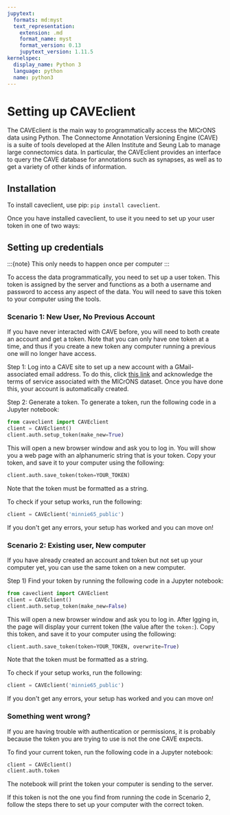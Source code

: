 ```yaml
---
jupytext:
  formats: md:myst
  text_representation:
    extension: .md
    format_name: myst
    format_version: 0.13
    jupytext_version: 1.11.5
kernelspec:
  display_name: Python 3
  language: python
  name: python3
---
```


# Setting up CAVEclient

The CAVEclient is the main way to programmatically access the MICrONS data using Python.
The Connectome Annotation Versioning Engine (CAVE) is a suite of tools developed at the Allen Institute and Seung Lab to manage large connectomics data.
In particular, the CAVEclient provides an interface to query the CAVE database for annotations such as synapses, as well as to get a variety of other kinds of information.

## Installation

To install caveclient, use pip: `pip install caveclient`.

Once you have installed caveclient, to use it you need to set up your user token in one of two ways:

## Setting up credentials 
:::{note}
This only needs to happen once per computer
:::

To access the data programmatically, you need to set up a user token.
This token is assigned by the server and functions as a both a username and password to access any aspect of the data.
You will need to save this token to your computer using the tools.

### Scenario 1: New User, No Previous Account
If you have never interacted with CAVE before, you will need to both create an account and get a token.
Note that you can only have one token at a time, and thus if you create a new token any computer running a previous one will no longer have access.

Step 1: Log into a CAVE site to set up a new account with a GMail-associated email address. To do this, click [this link](https://minnie.microns-daf.com/materialize/views/datastack/minnie65_public) and acknowledge the terms of service associated with the MICrONS dataset. Once you have done this, your account is automatically created.

Step 2: Generate a token.
To generate a token, run the following code in a Jupyter notebook:
```python
from caveclient import CAVEclient
client = CAVEclient()
client.auth.setup_token(make_new=True)
```

This will open a new browser window and ask you to log in.
You will show you a web page with an alphanumeric string that is your token.
Copy your token, and save it to your computer using the following:
```python
client.auth.save_token(token=YOUR_TOKEN)
```
Note that the token must be formatted as a string.

To check if your setup works, run the following:
```python
client = CAVEclient('minnie65_public')
```

If you don't get any errors, your setup has worked and you can move on!

### Scenario 2: Existing user, New computer

If you have already created an account and token but not set up your computer yet, you can use the same token on a new computer.

Step 1) Find your token by running the following code in a Jupyter notebook:
```python
from caveclient import CAVEclient
client = CAVEclient()
client.auth.setup_token(make_new=False)
``` 

This will open a new browser window and ask you to log in.
After lgging in, the page will display your current token (the value after the `token:`).
Copy this token, and save it to your computer using the following:

```python
client.auth.save_token(token=YOUR_TOKEN, overwrite=True)
```
Note that the token must be formatted as a string.

To check if your setup works, run the following:

```python
client = CAVEclient('minnie65_public')
```

If you don't get any errors, your setup has worked and you can move on!

### Something went wrong?

If you are having trouble with authentication or permissions, it is probably because the token you are trying to use is not the one CAVE expects.

To find your current token, run the following code in a Jupyter notebook:
```python
client = CAVEclient()
client.auth.token
```

The notebook will print the token your computer is sending to the server.

If this token is not the one you find from running the code in Scenario 2, follow the steps there to set up your computer with the correct token.
